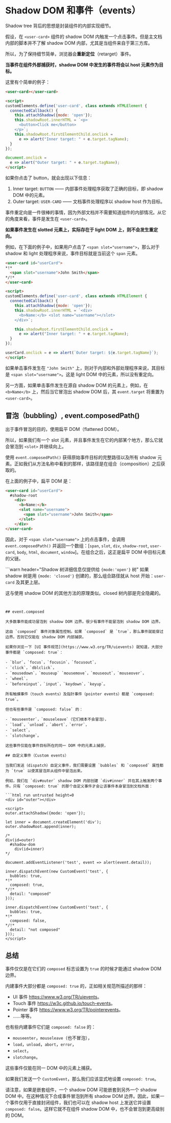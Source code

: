 # Shadow DOM 和事件（events）

Shadow tree 背后的思想是封装组件的内部实现细节。

假设，在 `<user-card>` 组件的 shadow DOM 内触发一个点击事件。但是主文档内部的脚本并不了解 shadow DOM 内部，尤其是当组件来自于第三方库。

所以，为了保持细节简单，浏览器会**重新定位**（retarget）事件。

**当事件在组件外部捕获时，shadow DOM 中发生的事件将会以 host 元素作为目标。**

这里有个简单的例子：

```html run autorun="no-epub" untrusted height=60
<user-card></user-card>

<script>
customElements.define('user-card', class extends HTMLElement {
  connectedCallback() {
    this.attachShadow({mode: 'open'});
    this.shadowRoot.innerHTML = `<p>
      <button>Click me</button>
    </p>`;
    this.shadowRoot.firstElementChild.onclick =
      e => alert("Inner target: " + e.target.tagName);
  }
});

document.onclick =
  e => alert("Outer target: " + e.target.tagName);
</script>
```

如果你点击了 button，就会出现以下信息：

1. Inner target: `BUTTON` —— 内部事件处理程序获取了正确的目标，即 shadow DOM 中的元素。
2. Outer target: `USER-CARD` —— 文档事件处理程序以 shadow host 作为目标。

事件重定向是一件很棒的事情，因为外部文档并不需要知道组件的内部情况。从它的角度来看，事件是发生在 `<user-card>`。

**如果事件发生在 slotted 元素上，实际存在于 light DOM 上，则不会发生重定向。**

例如，在下面的例子中，如果用户点击了 `<span slot="username">`，那么对于 shadow 和 light 处理程序来说，事件目标就是当前这个 `span` 元素。

```html run autorun="no-epub" untrusted height=60
<user-card id="userCard">
*!*
  <span slot="username">John Smith</span>
*/!*
</user-card>

<script>
customElements.define('user-card', class extends HTMLElement {
  connectedCallback() {
    this.attachShadow({mode: 'open'});
    this.shadowRoot.innerHTML = `<div>
      <b>Name:</b> <slot name="username"></slot>
    </div>`;

    this.shadowRoot.firstElementChild.onclick =
      e => alert("Inner target: " + e.target.tagName);
  }
});

userCard.onclick = e => alert(`Outer target: ${e.target.tagName}`);
</script>
```

如果单击事件发生在 `"John Smith"` 上，则对于内部和外部处理程序来说，其目标是 `<span slot="username">`。这是 light DOM 中的元素，所以没有重定向。

另一方面，如果单击事件发生在源自 shadow DOM 的元素上，例如，在 `<b>Name</b>` 上，然后当它冒泡出 shadow DOM 后，其 `event.target` 将重置为 `<user-card>`。

## 冒泡（bubbling）, event.composedPath()

出于事件冒泡的目的，使用扁平 DOM（flattened DOM）。

所以，如果我们有一个 slot 元素，并且事件发生在它的内部某个地方，那么它就会冒泡到 `<slot>` 并继续向上。

使用 `event.composedPath()` 获得原始事件目标的完整路径以及所有 shadow 元素。正如我们从方法名称中看到的那样，该路径是在组合（composition）之后获取的。

在上面的例子中，扁平 DOM 是：

```html
<user-card id="userCard">
  #shadow-root
    <div>
      <b>Name:</b>
      <slot name="username">
        <span slot="username">John Smith</span>
      </slot>
    </div>
</user-card>
```


因此，对于 `<span slot="username">` 上的点击事件，会调用 `event.composedPath()` 并返回一个数组：[`span`, `slot`, `div`, `shadow-root`, `user-card`, `body`, `html`, `document`, `window`]。在组合之后，这正是扁平 DOM 中目标元素的父链。

```warn header="Shadow 树详细信息仅提供给 `{mode:'open'}` 树"
如果 shadow 树是用 `{mode: 'closed'}` 创建的，那么组合路径就从 host 开始：`user-card` 及其更上层。

这与使用 shadow DOM 的其他方法的原理类似。closed 树内部是完全隐藏的。
```


## event.composed

大多数事件能成功冒泡到 shadow DOM 边界。很少有事件不能冒泡到 shadow DOM 边界。

这由 `composed` 事件对象属性控制。如果 `composed` 是 `true`，那么事件就能穿过边界。否则它仅能在 shadow DOM 内部捕获。

如果你浏览一下 [UI 事件规范](https://www.w3.org/TR/uievents) 就知道，大部分事件都是 `composed: true`：

- `blur`，`focus`，`focusin`，`focusout`，
- `click`，`dblclick`，
- `mousedown`，`mouseup` `mousemove`，`mouseout`，`mouseover`，
- `wheel`，
- `beforeinput`，`input`，`keydown`，`keyup`。

所有触摸事件（touch events）及指针事件（pointer events）都是 `composed: true`。

但也有些事件是 `composed: false` 的：

- `mouseenter`，`mouseleave`（它们根本不会冒泡），
- `load`，`unload`，`abort`，`error`，
- `select`，
- `slotchange`。

这些事件仅能在事件目标所在的同一 DOM 中的元素上捕获，

## 自定义事件（Custom events）

当我们发送（dispatch）自定义事件，我们需要设置 `bubbles` 和 `composed` 属性都为 `true` 以使其冒泡并从组件中冒泡出来。

例如，我们在 `div#outer` shadow DOM 内部创建 `div#inner` 并在其上触发两个事件。只有 `composed: true` 的那个自定义事件才会让该事件本身冒泡到文档外面：

```html run untrusted height=0
<div id="outer"></div>

<script>
outer.attachShadow({mode: 'open'});

let inner = document.createElement('div');
outer.shadowRoot.append(inner);

/*
div(id=outer)
  #shadow-dom
    div(id=inner)
*/

document.addEventListener('test', event => alert(event.detail));

inner.dispatchEvent(new CustomEvent('test', {
  bubbles: true,
*!*
  composed: true,
*/!*
  detail: "composed"
}));

inner.dispatchEvent(new CustomEvent('test', {
  bubbles: true,
*!*
  composed: false,
*/!*
  detail: "not composed"
}));
</script>
```

## 总结

事件仅仅是在它们的 `composed` 标志设置为 `true` 的时候才能通过 shadow DOM 边界。

内建事件大部分都是 `composed: true` 的，正如相关规范所描述的那样：

- UI 事件 <https://www.w3.org/TR/uievents>。
- Touch 事件 <https://w3c.github.io/touch-events>。
- Pointer 事件 <https://www.w3.org/TR/pointerevents>。
- ……等等。

也有些内建事件它们是 `composed: false` 的：

- `mouseenter`，`mouseleave`（也不冒泡），
- `load`，`unload`，`abort`，`error`，
- `select`，
- `slotchange`。

这些事件仅能在同一 DOM 中的元素上捕获。

如果我们发送一个 `CustomEvent`，那么我们应该显式地设置 `composed: true`。

请注意，如果是嵌套组件，一个 shadow DOM 可能嵌套到另外一个 shadow DOM 中。在这种情况下合成事件冒泡到所有 shadow DOM 边界。因此，如果一个事件仅用于直接封闭组件，我们也可以在 shadow host 上发送它并设置 `composed: false`。这样它就不在组件 shadow DOM 中，也不会冒泡到更高级别的 DOM。
